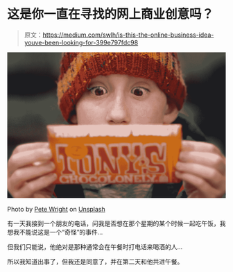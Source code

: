 # 这是你一直在寻找的网上商业创意吗？

> 原文：<https://medium.com/swlh/is-this-the-online-business-idea-youve-been-looking-for-399e797fdc98>

![](img/8357627c5578fd8576ee270f7abf46b0.png)

Photo by [Pete Wright](https://unsplash.com/photos/umyvrlx0ma8?utm_source=unsplash&utm_medium=referral&utm_content=creditCopyText) on [Unsplash](https://unsplash.com/search/photos/surprise?utm_source=unsplash&utm_medium=referral&utm_content=creditCopyText)

有一天我接到一个朋友的电话，问我是否想在那个星期的某个时候一起吃午饭，我想我不能说这是一个“奇怪”的事件…

但我们只能说，他绝对是那种通常会在午餐时打电话来喝酒的人…

所以我知道出事了，但我还是同意了，并在第二天和他共进午餐。